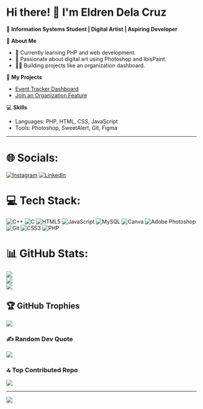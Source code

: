 # Hi there! 👋 I'm Eldren Dela Cruz
🚀 **Information Systems Student | Digital Artist | Aspiring Developer**

🎨 **About Me**
- 🌱 Currently learning PHP and web development.
- 🎨 Passionate about digital art using Photoshop and IbisPaint.
- 👨‍💻 Building projects like an organization dashboard.

📂 **My Projects**
- [Event Tracker Dashboard](#)
- [Join an Organization Feature](#)

💻 **Skills**
- Languages: PHP, HTML, CSS, JavaScript
- Tools: Photoshop, SweetAlert, Git, Figma

---


# 🌐 Socials:
[![Instagram](https://img.shields.io/badge/Instagram-%23E4405F.svg?logo=Instagram&logoColor=white)](https://instagram.com/https://www.instagram.com/___secree?igsh=MWVwZTNtM) [![LinkedIn](https://img.shields.io/badge/LinkedIn-%230077B5.svg?logo=linkedin&logoColor=white)](https://linkedin.com/in/EldrenDelaCruz) 

# 💻 Tech Stack:
![C++](https://img.shields.io/badge/c++-%2300599C.svg?style=for-the-badge&logo=c%2B%2B&logoColor=white) ![C](https://img.shields.io/badge/c-%2300599C.svg?style=for-the-badge&logo=c&logoColor=white) ![HTML5](https://img.shields.io/badge/html5-%23E34F26.svg?style=for-the-badge&logo=html5&logoColor=white) ![JavaScript](https://img.shields.io/badge/javascript-%23323330.svg?style=for-the-badge&logo=javascript&logoColor=%23F7DF1E) ![MySQL](https://img.shields.io/badge/mysql-4479A1.svg?style=for-the-badge&logo=mysql&logoColor=white) ![Canva](https://img.shields.io/badge/Canva-%2300C4CC.svg?style=for-the-badge&logo=Canva&logoColor=white) ![Adobe Photoshop](https://img.shields.io/badge/adobe%20photoshop-%2331A8FF.svg?style=for-the-badge&logo=adobe%20photoshop&logoColor=white) ![Git](https://img.shields.io/badge/git-%23F05033.svg?style=for-the-badge&logo=git&logoColor=white) ![CSS3](https://img.shields.io/badge/css3-%231572B6.svg?style=for-the-badge&logo=css3&logoColor=white) ![PHP](https://img.shields.io/badge/php-%23777BB4.svg?style=for-the-badge&logo=php&logoColor=white)
# 📊 GitHub Stats:
![](https://github-readme-stats.vercel.app/api?username=secre-alt&theme=dark&hide_border=false&include_all_commits=false&count_private=false)<br/>
![](https://github-readme-streak-stats.herokuapp.com/?user=secre-alt&theme=dark&hide_border=false)<br/>
![](https://github-readme-stats.vercel.app/api/top-langs/?username=secre-alt&theme=dark&hide_border=false&include_all_commits=false&count_private=false&layout=compact)

## 🏆 GitHub Trophies
![](https://github-profile-trophy.vercel.app/?username=secre-alt&theme=radical&no-frame=false&no-bg=false&margin-w=4)

### ✍️ Random Dev Quote
![](https://quotes-github-readme.vercel.app/api?type=horizontal&theme=radical)

### 🔝 Top Contributed Repo
![](https://github-contributor-stats.vercel.app/api?username=secre-alt&limit=5&theme=dark&combine_all_yearly_contributions=true)

---
[![](https://visitcount.itsvg.in/api?id=secre-alt&icon=0&color=0)](https://visitcount.itsvg.in)

<!-- Proudly created with GPRM ( https://gprm.itsvg.in ) -->
